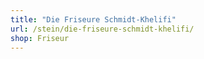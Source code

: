 ```yaml
---
title: "Die Friseure Schmidt-Khelifi"
url: /stein/die-friseure-schmidt-khelifi/
shop: Friseur
---
```

